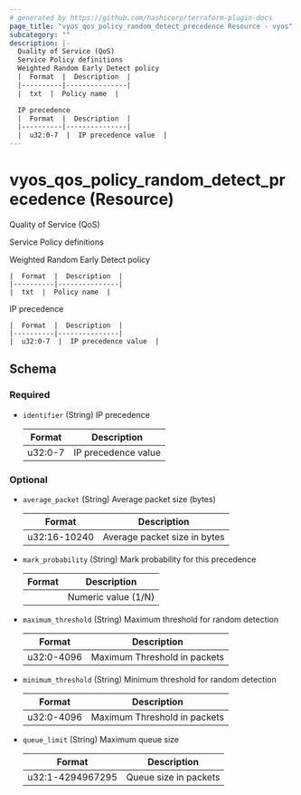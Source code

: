 ```yaml
---
# generated by https://github.com/hashicorp/terraform-plugin-docs
page_title: "vyos_qos_policy_random_detect_precedence Resource - vyos"
subcategory: ""
description: |-
  Quality of Service (QoS)
  Service Policy definitions
  Weighted Random Early Detect policy
  |  Format  |  Description  |
  |----------|---------------|
  |  txt  |  Policy name  |

  IP precedence
  |  Format  |  Description  |
  |----------|---------------|
  |  u32:0-7  |  IP precedence value  |
---
```


# vyos_qos_policy_random_detect_precedence (Resource)

Quality of Service (QoS)

Service Policy definitions

Weighted Random Early Detect policy

    |  Format  |  Description  |
    |----------|---------------|
    |  txt  |  Policy name  |

IP precedence

    |  Format  |  Description  |
    |----------|---------------|
    |  u32:0-7  |  IP precedence value  |



<!-- schema generated by tfplugindocs -->
## Schema

### Required

- `identifier` (String) IP precedence

    |  Format  |  Description  |
    |----------|---------------|
    |  u32:0-7  |  IP precedence value  |

### Optional

- `average_packet` (String) Average packet size (bytes)

    |  Format  |  Description  |
    |----------|---------------|
    |  u32:16-10240  |  Average packet size in bytes  |
- `mark_probability` (String) Mark probability for this precedence

    |  Format  |  Description  |
    |----------|---------------|
    |  <number>  |  Numeric value (1/N)  |
- `maximum_threshold` (String) Maximum threshold for random detection

    |  Format  |  Description  |
    |----------|---------------|
    |  u32:0-4096  |  Maximum Threshold in packets  |
- `minimum_threshold` (String) Minimum  threshold for random detection

    |  Format  |  Description  |
    |----------|---------------|
    |  u32:0-4096  |  Maximum Threshold in packets  |
- `queue_limit` (String) Maximum queue size

    |  Format  |  Description  |
    |----------|---------------|
    |  u32:1-4294967295  |  Queue size in packets  |
